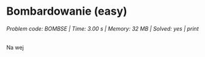 # Bombardowanie (easy)
###### Problem code: BOMBSE \| Time: 3.00 s \| Memory: 32 MB \| Solved: yes \| print

Na wej
